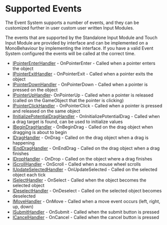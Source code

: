 # Supported Events

The Event System supports a number of events, and they can be customized further in user custom user written Input Modules.

The events that are supported by the Standalone Input Module and Touch Input Module are provided by interface and can be implemented on a MonoBehaviour by implementing the interface. If you have a valid Event System configured the events will be called at the correct time.

- [IPointerEnterHandler](xref:UnityEngine.EventSystems.IPointerEnterHandler) - OnPointerEnter - Called when a pointer enters the object
- [IPointerExitHandler](xref:UnityEngine.EventSystems.IPointerExitHandler) - OnPointerExit - Called when a pointer exits the object
- [IPointerDownHandler](xref:UnityEngine.EventSystems.IPointerDownHandler) - OnPointerDown - Called when a pointer is pressed on the object
- [IPointerUpHandler](xref:UnityEngine.EventSystems.IPointerUpHandler)- OnPointerUp - Called when a pointer is released (called on the GameObject that the pointer is clicking)
- [IPointerClickHandler](xref:UnityEngine.EventSystems.IPointerClickHandler) - OnPointerClick - Called when a pointer is pressed and released on the same object
- [IInitializePotentialDragHandler](xref:UnityEngine.EventSystems.IInitializePotentialDragHandler) - OnInitializePotentialDrag - Called when a drag target is found, can be used to initialize values
- [IBeginDragHandler](xref:UnityEngine.EventSystems.IBeginDragHandler) - OnBeginDrag - Called on the drag object when dragging is about to begin
- [IDragHandler](xref:UnityEngine.EventSystems.IDragHandler) - OnDrag - Called on the drag object when a drag is happening
- [IEndDragHandler](xref:UnityEngine.EventSystems.IEndDragHandler) - OnEndDrag - Called on the drag object when a drag finishes
- [IDropHandler](xref:UnityEngine.EventSystems.IDropHandler) - OnDrop - Called on the object where a drag finishes
- [IScrollHandler](xref:UnityEngine.EventSystems.IScrollHandler) - OnScroll - Called when a mouse wheel scrolls
- [IUpdateSelectedHandler](xref:UnityEngine.EventSystems.IUpdateSelectedHandler) - OnUpdateSelected - Called on the selected object each tick
- [ISelectHandler](xref:UnityEngine.EventSystems.ISelectHandler) - OnSelect - Called when the object becomes the selected object
- [IDeselectHandler](xref:UnityEngine.EventSystems.IDeselectHandler) - OnDeselect - Called on the selected object becomes deselected
- [IMoveHandler](xref:UnityEngine.EventSystems.IMoveHandler) - OnMove - Called when a move event occurs (left, right, up, down)
- [ISubmitHandler](xref:UnityEngine.EventSystems.ISubmitHandler) - OnSubmit - Called when the submit button is pressed
- [ICancelHandler](xref:UnityEngine.EventSystems.ICancelHandler) - OnCancel - Called when the cancel button is pressed
